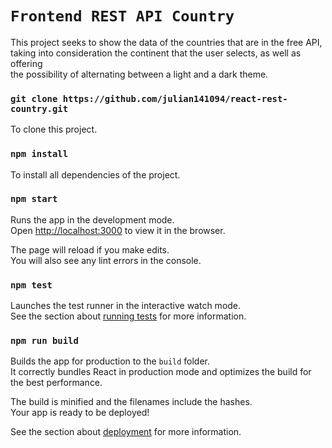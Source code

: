 # `Frontend REST API Country `

This project seeks to show the data of the countries that are in the free API,\
taking into consideration the continent that the user selects, as well as offering\
the possibility of alternating between a light and a dark theme.

### `git clone https://github.com/julian141094/react-rest-country.git`

To clone this project.

### `npm install`

To install all dependencies of the project.

### `npm start`

Runs the app in the development mode.\
Open [http://localhost:3000](http://localhost:3000) to view it in the browser.

The page will reload if you make edits.\
You will also see any lint errors in the console.

### `npm test`

Launches the test runner in the interactive watch mode.\
See the section about [running tests](https://facebook.github.io/create-react-app/docs/running-tests) for more information.

### `npm run build`

Builds the app for production to the `build` folder.\
It correctly bundles React in production mode and optimizes the build for the best performance.

The build is minified and the filenames include the hashes.\
Your app is ready to be deployed!

See the section about [deployment](https://facebook.github.io/create-react-app/docs/deployment) for more information.
